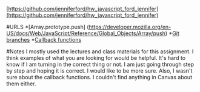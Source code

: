 [https://github.com/jenniferford/hw_javascript_ford_jennifer](https://github.com/jenniferford/hw_javascript_ford_jennifer)

#URLS
*[Array.prototype.push] (https://developer.mozilla.org/en-US/docs/Web/JavaScript/Reference/Global_Objects/Array/push)
*[Git branches](https://www.atlassian.com/git/tutorials/using-branches/git-branch)
*[Callback functions](http://recurial.com/programming/understanding-callback-functions-in-javascript/)

#Notes
I mostly used the lectures and class materials for this assignment.  I think examples of what you are looking for would be helpful.  It's hard to know if I am turning in the correct thing or not.  I am just going through step by step and hoping it is correct.  I would like to be more sure.  Also, I wasn't sure about the callback functions.  I couldn't find anything in Canvas about them either.
